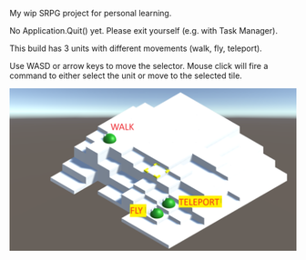 My wip SRPG project for personal learning.

No Application.Quit() yet. Please exit yourself (e.g. with Task Manager).

This build has 3 units with different movements (walk, fly, teleport).

Use WASD or arrow keys to move the selector. Mouse click will fire a command to either select the unit or move to the selected tile.

![alt text](https://github.com/ShinyRoserade0930/SRPG/blob/main/Screenshot.png?raw=true)
